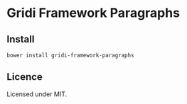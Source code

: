 # Gridi Framework Paragraphs

## Install
`bower install gridi-framework-paragraphs`

## Licence

Licensed under MIT.
